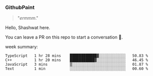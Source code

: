 
### GithubPaint

>"*ermmm*." 

Hello, Shashwat here.

You can leave a PR on this repo to start a conversation 🌝.

week summary: 
<!--START_SECTION:waka-->
```text
TypeScript   1 hr 28 mins    ████████████▓░░░░░░░░░░░░   50.83 % 
C++          1 hr 20 mins    ███████████▓░░░░░░░░░░░░░   46.45 % 
JavaScript   3 mins          ▒░░░░░░░░░░░░░░░░░░░░░░░░   01.87 % 
Text         1 min           ░░░░░░░░░░░░░░░░░░░░░░░░░   00.60 % 
```
<!--END_SECTION:waka-->


